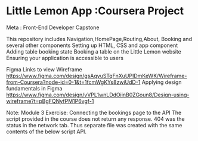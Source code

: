 # Little Lemon App :Coursera Project 

Meta : Front-End Developer Capstone

This repository includes Navigation,HomePage,Routing,About, Booking and several other components
Setting up HTML, CSS and app component
Adding table booking state
Booking a table on the Little Lemon website
Ensuring your application is accessible to users

Figma Links to view 
Wireframe https://www.figma.com/design/gsAqyuSTqFnXuUPIDmKeWK/Wireframe-from-Coursera?node-id=0-1&t=1fcmWgKYs8zwiUdD-1
Applying design fundamentals in Figma https://www.figma.com/design/vVPL1wnLDdOiinB0ZGoun8/Design-using-wireframe?t=pBgFQNyfPM1P6vgf-1

Note: Module 3 Exercise: Connecting the bookings page to the API
The script provided in the course does not return any response. 404 was the status in the network tab. 
Thus separate file was created with the same contents of the below script API.
<script src="https://raw.githubusercontent.com/courseraap/capstone/main/api.js"></script>

